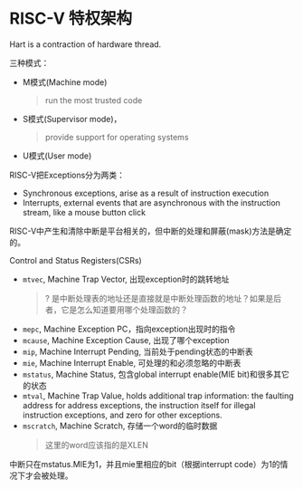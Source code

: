 # RISC-V 特权架构

Hart is a contraction of hardware thread.

三种模式：
- M模式(Machine mode)
    > run the most trusted code
- S模式(Supervisor mode)，
    > provide support for operating systems
- U模式(User mode)

RISC-V把Exceptions分为两类：
- Synchronous exceptions, arise as a result of instruction execution
- Interrupts, external events that are asynchronous with the instruction stream, like a mouse button click

RISC-V中产生和清除中断是平台相关的，但中断的处理和屏蔽(mask)方法是确定的。

Control and Status Registers(CSRs)
- `mtvec`, Machine Trap Vector, 出现exception时的跳转地址
    > ? 是中断处理表的地址还是直接就是中断处理函数的地址？如果是后者，它是怎么知道要用哪个处理函数的？
- `mepc`, Machine Exception PC，指向exception出现时的指令
- `mcause`, Machine Exception Cause, 出现了哪个exception
- `mip`, Machine Interrupt Pending, 当前处于pending状态的中断表
- `mie`, Machine Interrupt Enable, 可处理的和必须忽略的中断表
- `mstatus`, Machine Status, 包含global interrupt enable(MIE bit)和很多其它的状态
- `mtval`, Machine Trap Value, holds additional trap information: the faulting address for
address exceptions, the instruction itself for illegal instruction exceptions, and zero for
other exceptions.
- `mscratch`, Machine Scratch, 存储一个word的临时数据
    > 这里的word应该指的是XLEN

中断只在mstatus.MIE为1，并且mie里相应的bit（根据interrupt code）为1的情况下才会被处理。


